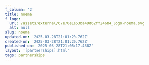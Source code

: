 ```yaml
---
f_column: '2'
title: noema
f_logo:
  url: /assets/external/67e70e1a63ba49d62ff246b4_logo-noema.svg
  alt: null
slug: noema
updated-on: '2025-03-28T21:01:20.762Z'
created-on: '2025-03-28T21:01:20.762Z'
published-on: '2025-03-28T21:05:17.438Z'
layout: '[partnerships].html'
tags: partnerships
---
```



